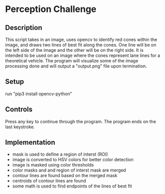 # Perception Challenge
## Description
This script takes in an image, uses opencv to identify red cones within the image, and draws two lines of best fit along the cones.
One line will be on the left side of the image and the other will be on the right side. It is intended to be used on an image where the cones represent lane lines for a theoretical vehicle.
The program will visualize some of the image processing done and will output a "output.png" file upon termination.

## Setup
run "pip3 install opencv-python"

## Controls
Press any key to continue through the program. The program ends on the last keystroke.

## Implementation
- mask is used to define a region of interst (ROI)
- image is converted to HSV colors for better color detection
- image is masked using color thresholds
- color masks and and region of interst mask are merged
- contour lines are found based on the merged mask
- centroids of contour lines are found
- some math is used to find endpoints of the lines of best fit
